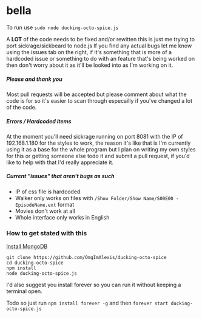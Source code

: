 bella
==================

To run use ``sudo node ducking-octo-spice.js``

A **LOT** of the code needs to be fixed and/or rewitten this is just me trying to port sickrage/sickbeard to node.js
If you find any actual bugs let me know using the issues tab on the right, if it's something that is more of a hardcoded issue or something to do with an feature that's being worked on then don't worry about it as it'll be looked into as I'm working on it.



##### Please and thank you
Most pull requests will be accepted but please comment about what the code is for so it's easier to scan through especailly if you've changed a lot of the code.



##### Errors / Hardcoded items
At the moment you'll need sickrage running on port 8081 with the IP of 192.168.1.180 for the styles to work, the reason it's like that is I'm currently using it as a base for the whole program but I plan on writing my own styles for this or getting someone else todo it and submit a pull request, if you'd like to help with that I'd really appreciate it.

##### Current "issues" that aren't bugs as such
- IP of css file is hardcoded
- Walker only works on files with ``/Show Folder/Show Name/S00E00 - EpisodeName.ext`` format
- Movies don't work at all
- Whole interface only works in English








### How to get stated with this
[Install MongoDB](http://docs.mongodb.org/manual/installation/)
```
git clone https://github.com/OmgImAlexis/ducking-octo-spice
cd ducking-octo-spice
npm install
node ducking-octo-spice.js
```

I'd also suggest you install forever so you can run it without keeping a terminal open.

Todo so just run ``npm install forever -g`` and then ``forever start ducking-octo-spice.js``

